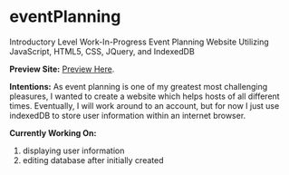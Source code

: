 # eventPlanning
Introductory Level Work-In-Progress Event Planning Website Utilizing JavaScript, HTML5, CSS, JQuery, and IndexedDB

**Preview Site:**
[Preview Here](https://madisonvll.github.io/eventPlanning/).

**Intentions:**
As event planning is one of my greatest most challenging pleasures, I wanted to create a website which helps hosts of all different times. Eventually, I will work around to an account, but for now I just use indexedDB to store user information within an internet browser. 

**Currently Working On:**

1. displaying user information
2. editing database after initially created
